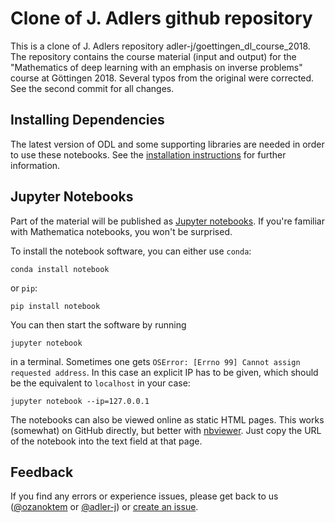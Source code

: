 # Clone of J. Adlers github repository

This is a clone of J. Adlers repository adler-j/goettingen_dl_course_2018. The repository contains the course material (input and output) for the "Mathematics of deep learning with an emphasis on inverse problems" course at Göttingen 2018. Several typos from the original were corrected. See the second commit for all changes.

## Installing Dependencies

The latest version of ODL and some supporting libraries are needed in order to use these notebooks. See the [installation instructions](code/part0_install.ipynb) for further information.

## Jupyter Notebooks

Part of the material will be published as [Jupyter notebooks](http://jupyter.org/). If you're familiar with Mathematica notebooks, you won't be surprised.

To install the notebook software, you can either use `conda`:

    conda install notebook

or `pip`:

    pip install notebook

You can then start the software by running

    jupyter notebook

in a terminal. Sometimes one gets `OSError: [Errno 99] Cannot assign requested address`. In this case an explicit IP has to be given, which should be the equivalent to `localhost` in your case:

    jupyter notebook --ip=127.0.0.1

The notebooks can also be viewed online as static HTML pages. This works (somewhat) on GitHub directly, but better with [nbviewer](https://nbviewer.jupyter.org/). Just copy the URL of the notebook into the text field at that page.

## Feedback

If you find any errors or experience issues, please get back to us ([@ozanoktem](https://github.com/ozanoktem) or [@adler-j](https://github.com/adler-j)) or [create an issue](https://github.com/adler-j/odlworkshop/issues/new).
